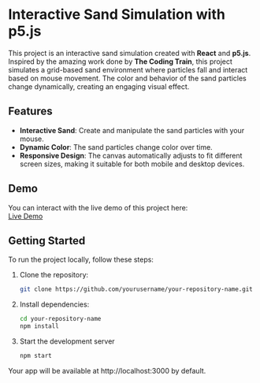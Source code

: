 # Interactive Sand Simulation with p5.js

This project is an interactive sand simulation created with **React** and **p5.js**. Inspired by the amazing work done by **The Coding Train**, this project simulates a grid-based sand environment where particles fall and interact based on mouse movement. The color and behavior of the sand particles change dynamically, creating an engaging visual effect.

## Features

- **Interactive Sand**: Create and manipulate the sand particles with your mouse.
- **Dynamic Color**: The sand particles change color over time.
- **Responsive Design**: The canvas automatically adjusts to fit different screen sizes, making it suitable for both mobile and desktop devices.

## Demo

You can interact with the live demo of this project here:  
[Live Demo](https://your-live-demo-url)

## Getting Started

To run the project locally, follow these steps:

1. Clone the repository:
   ```bash
   git clone https://github.com/yourusername/your-repository-name.git
2. Install dependencies:
   ```bash
   cd your-repository-name
   npm install

3. Start the development server
    ```bash
    npm start
  Your app will be available at http://localhost:3000 by default.
